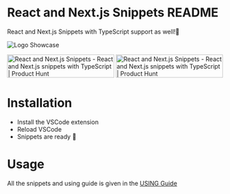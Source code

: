 # React and Next.js Snippets README

React and Next.js Snippets with TypeScript support as well!🚀

![Logo Showcase](https://user-images.githubusercontent.com/76690419/153743536-15a5218f-12fc-4f20-9557-9f79863ef5b8.png)

<a href="https://www.producthunt.com/posts/react-and-next-js-snippets?utm_source=badge-featured&utm_medium=badge&utm_souce=badge-react-and-next-js-snippets" target="_blank"><img src="https://api.producthunt.com/widgets/embed-image/v1/featured.png?post_id=331596&theme=dark" alt="React and Next.js Snippets - React and Next.js snippets with TypeScript | Product Hunt" style="width: 250px; height: 54px;" width="250" height="54" /></a>
<a href="https://www.producthunt.com/posts/react-and-next-js-snippets?utm_source=badge-top-post-badge&utm_medium=badge&utm_souce=badge-react-and-next-js-snippets" target="_blank"><img src="https://api.producthunt.com/widgets/embed-image/v1/top-post-badge.png?post_id=331596&theme=dark&period=daily" alt="React and Next.js Snippets - React and Next.js snippets with TypeScript | Product Hunt" style="width: 250px; height: 54px;" width="250" height="54" /></a>

# Installation

- Install the VSCode extension
- Reload VSCode
- Snippets are ready 🎉

# Usage

All the snippets and using guide is given in the [USING Guide](./packages/vscode/README.md)
